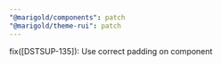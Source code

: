 ```yaml
---
"@marigold/components": patch
"@marigold/theme-rui": patch
---
```


fix([DSTSUP-135]): Use correct padding on <MultiSelect> component
